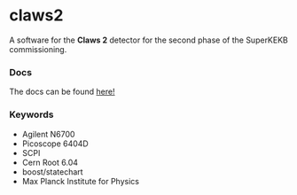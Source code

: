 # claws2
A software for the __Claws 2__ detector for the second phase of the SuperKEKB commissioning.

### Docs
The docs can be found [here!](https://www.mpp.mpg.de/~hwindel/CLAWS2/)

### Keywords
- Agilent N6700
- Picoscope 6404D
- SCPI
- Cern Root 6.04
- boost/statechart
- Max Planck Institute for Physics
